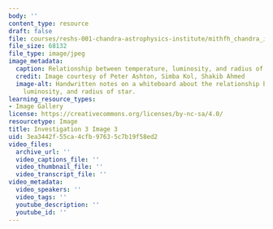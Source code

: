 ```yaml
---
body: ''
content_type: resource
draft: false
file: courses/reshs-001-chandra-astrophysics-institute/mithfh_chandra_inv3_ltr_re.jpg
file_size: 68132
file_type: image/jpeg
image_metadata:
  caption: Relationship between temperature, luminosity, and radius of star.
  credit: Image courtesy of Peter Ashton, Simba Kol, Shakib Ahmed
  image-alt: Handwritten notes on a whiteboard about the relationship between temperature,
    luminosity, and radius of star.
learning_resource_types:
- Image Gallery
license: https://creativecommons.org/licenses/by-nc-sa/4.0/
resourcetype: Image
title: Investigation 3 Image 3
uid: 3ea3442f-55ca-4cfb-9763-5c7b19f58ed2
video_files:
  archive_url: ''
  video_captions_file: ''
  video_thumbnail_file: ''
  video_transcript_file: ''
video_metadata:
  video_speakers: ''
  video_tags: ''
  youtube_description: ''
  youtube_id: ''
---
```

